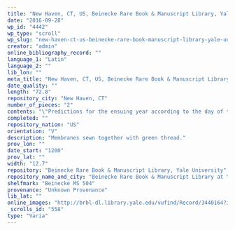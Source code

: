 ```yaml
---
title: "New Haven, CT, US, Beinecke Rare Book & Manuscript Library, Yale University, Beinecke MS 504"
date: "2016-09-28"
wp_id: "4442"
wp_type: "scroll"
wp_slug: "new-haven-ct-us-beinecke-rare-book-manuscript-library-yale-university-beinecke-ms-504"
creator: "admin"
online_bibliography_record: ""
language_1: "Latin"
language_2: ""
lib_lon: ""
meta_title: "New Haven, CT, US, Beinecke Rare Book & Manuscript Library, Yale University, Beinecke MS 504"
date_quality: ""
length: "72.8"
repository_city: "New Haven, CT"
number_of_pieces: "2"
contents: "\"Predictions for the ensuing year according to the day of the week upon which Christmas and January first fall.\""
completed: ""
repository_nation: "US"
orientation: "V"
description: "Membranes sewn together with green thread."
prov_lon: ""
date_start: "1200"
prov_lat: ""
width: "12.7"
repository: "Beinecke Rare Book & Manuscript Library, Yale University"
repository_name_and_city: "Beinecke Rare Book & Manuscript Library at Yale University, New Haven CT US"
shelfmark: "Beinecke MS 504"
provenance: "Unknown Provenance"
lib_lat: ""
online_images: "http://brbl-dl.library.yale.edu/vufind/Record/3440164?image_id=1110633"
_scrolls_id: "558"
type: "Varia"
---
```



